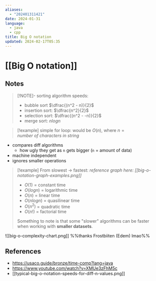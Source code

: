 ```yaml
---
aliases:
  - "202401311421"
date: 2024-01-31
language:
  - java
  - cpp
title: Big O notation
updated: 2024-02-17T05:35
---
```

# [[Big O notation]]
## Notes
> [!NOTE]- sorting algorithm speeds:
> - bubble sort $\dfrac{(n^2 - n)}{2}$
> - insertion sort: $\dfrac{n^2}{2}$
> - selection sort: $\dfrac{(n^2 - -n)}{2}$
> - merge sort: $nlogn$

> [!example]
> simple for loop: would be $O(n)$, where $n = number\ of\ characters\ in\ string$ 

- compares diff algorithms
	- how ugly they get as `n` gets bigger (`n` = amount of data)
- machine independent
- ignores smaller operations

> [!example] From slowest -> fastest:
> *reference graph here: [[big-o-notation-graph-examples.png]]*
> - $O(1)$ = constant time
> - $O(log n)$ = logarithmic time
> - $O(n)$ = linear time
> - $O(n log n)$ = quasilinear time
> - $O(n^2)$ = quadratic time
> - $O(n!)$ = factorial time
> 
> Something to note is that some "slower" algorithms can be faster when working with **smaller datasets**.
> 

![[big-o-complexity-chart.png]]
%%thanks Frostbiiten (Edem) lmao%%





## References
- https://usaco.guide/bronze/time-comp?lang=java
- https://www.youtube.com/watch?v=XMUe3zFhM5c
- [[typical-big-o-notation-speeds-for-diff-n-values.png]]